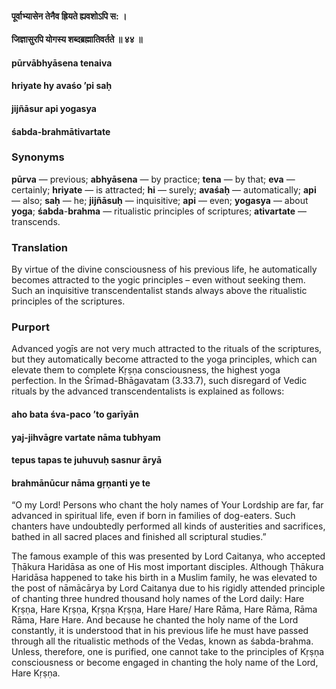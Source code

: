 #### पूर्वाभ्यासेन तेनैव ह्रियते ह्यवशोऽपि स: ।
#### जिज्ञासुरपि योगस्य शब्दब्रह्मातिवर्तते ॥ ४४ ॥

#### pūrvābhyāsena tenaiva
#### hriyate hy avaśo ’pi saḥ
#### jijñāsur api yogasya
#### śabda-brahmātivartate

### Synonyms

**pūrva** — previous; **abhyāsena** — by practice; **tena** — by that; **eva** — certainly; **hriyate** — is attracted; **hi** — surely; **avaśaḥ** — automatically; **api** — also; **saḥ** — he; **jijñāsuḥ** — inquisitive; **api** — even; **yogasya** — about **yoga**; **śabda**-**brahma** — ritualistic principles of scriptures; **ativartate** — transcends.

### Translation

By virtue of the divine consciousness of his previous life, he automatically becomes attracted to the yogic principles – even without seeking them. Such an inquisitive transcendentalist stands always above the ritualistic principles of the scriptures.

### Purport

Advanced yogīs are not very much attracted to the rituals of the scriptures, but they automatically become attracted to the yoga principles, which can elevate them to complete Kṛṣṇa consciousness, the highest yoga perfection. In the Śrīmad-Bhāgavatam (3.33.7), such disregard of Vedic rituals by the advanced transcendentalists is explained as follows:

#### aho bata śva-paco ’to garīyān
#### yaj-jihvāgre vartate nāma tubhyam
#### tepus tapas te juhuvuḥ sasnur āryā
#### brahmānūcur nāma gṛṇanti ye te

“O my Lord! Persons who chant the holy names of Your Lordship are far, far advanced in spiritual life, even if born in families of dog-eaters. Such chanters have undoubtedly performed all kinds of austerities and sacrifices, bathed in all sacred places and finished all scriptural studies.”

The famous example of this was presented by Lord Caitanya, who accepted Ṭhākura Haridāsa as one of His most important disciples. Although Ṭhākura Haridāsa happened to take his birth in a Muslim family, he was elevated to the post of nāmācārya by Lord Caitanya due to his rigidly attended principle of chanting three hundred thousand holy names of the Lord daily: Hare Kṛṣṇa, Hare Kṛṣṇa, Kṛṣṇa Kṛṣṇa, Hare Hare/ Hare Rāma, Hare Rāma, Rāma Rāma, Hare Hare. And because he chanted the holy name of the Lord constantly, it is understood that in his previous life he must have passed through all the ritualistic methods of the Vedas, known as śabda-brahma. Unless, therefore, one is purified, one cannot take to the principles of Kṛṣṇa consciousness or become engaged in chanting the holy name of the Lord, Hare Kṛṣṇa.